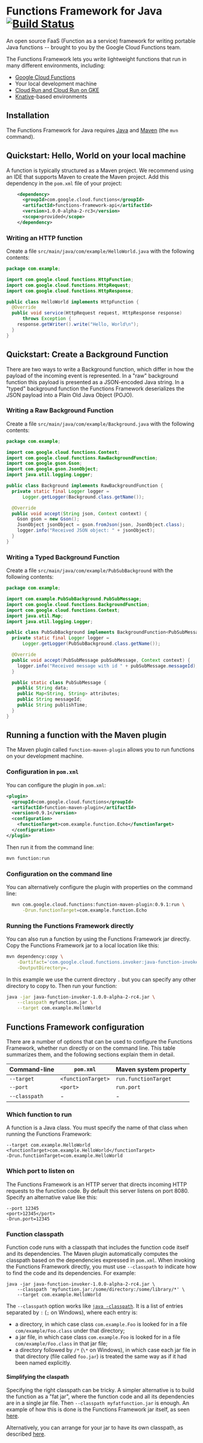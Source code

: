 # Functions Framework for Java [![Build Status](https://travis-ci.org/GoogleCloudPlatform/functions-framework-java.svg?branch=master)](https://travis-ci.org/GoogleCloudPlatform/functions-framework-java)

An open source FaaS (Function as a service) framework for writing portable
Java functions -- brought to you by the Google Cloud Functions team.

The Functions Framework lets you write lightweight functions that run in many
different environments, including:

*   [Google Cloud Functions](https://cloud.google.com/functions/)
*   Your local development machine
*   [Cloud Run and Cloud Run on GKE](https://cloud.google.com/run/)
*   [Knative](https://github.com/knative/)-based environments

## Installation

The Functions Framework for Java requires
[Java](https://java.com/en/download/help/download_options.xml) and
[Maven](http://maven.apache.org/install.html) (the `mvn` command).

## Quickstart: Hello, World on your local machine

A function is typically structured as a Maven project. We recommend using an IDE
that supports Maven to create the Maven project. Add this dependency in the
`pom.xml` file of your project:

```xml
    <dependency>
      <groupId>com.google.cloud.functions</groupId>
      <artifactId>functions-framework-api</artifactId>
      <version>1.0.0-alpha-2-rc3</version>
      <scope>provided</scope>
    </dependency>
```

### Writing an HTTP function

Create a file `src/main/java/com/example/HelloWorld.java` with the following
contents:

```java
package com.example;

import com.google.cloud.functions.HttpFunction;
import com.google.cloud.functions.HttpRequest;
import com.google.cloud.functions.HttpResponse;

public class HelloWorld implements HttpFunction {
  @Override
  public void service(HttpRequest request, HttpResponse response)
      throws Exception {
    response.getWriter().write("Hello, World\n");
  }
}
```


## Quickstart: Create a Background Function

There are two ways to write a Background function, which differ in how the
payload of the incoming event is represented. In a "raw" background function
this payload is presented as a JSON-encoded Java string. In a "typed" background
function the Functions Framework deserializes the JSON payload into a Plain Old
Java Object (POJO).

### Writing a Raw Background Function

Create a file `src/main/java/com/example/Background.java` with the following
contents:

```java
package com.example;

import com.google.cloud.functions.Context;
import com.google.cloud.functions.RawBackgroundFunction;
import com.google.gson.Gson;
import com.google.gson.JsonObject;
import java.util.logging.Logger;

public class Background implements RawBackgroundFunction {
  private static final Logger logger =
      Logger.getLogger(Background.class.getName());

  @Override
  public void accept(String json, Context context) {
    Gson gson = new Gson();
    JsonObject jsonObject = gson.fromJson(json, JsonObject.class);
    logger.info("Received JSON object: " + jsonObject);
  }
}
```

### Writing a Typed Background Function

Create a file `src/main/java/com/example/PubSubBackground` with the following
contents:

```java
package com.example;

import com.example.PubSubBackground.PubSubMessage;
import com.google.cloud.functions.BackgroundFunction;
import com.google.cloud.functions.Context;
import java.util.Map;
import java.util.logging.Logger;

public class PubSubBackground implements BackgroundFunction<PubSubMessage> {
  private static final Logger logger =
      Logger.getLogger(PubSubBackground.class.getName());

  @Override
  public void accept(PubSubMessage pubSubMessage, Context context) {
    logger.info("Received message with id " + pubSubMessage.messageId);
  }

  public static class PubSubMessage {
    public String data;
    public Map<String, String> attributes;
    public String messageId;
    public String publishTime;
  }
}
```


## Running a function with the Maven plugin

The Maven plugin called `function-maven-plugin` allows you to run functions
on your development machine.

### Configuration in `pom.xml`

You can configure the plugin in `pom.xml`:

```xml
<plugin>
  <groupId>com.google.cloud.functions</groupId>
  <artifactId>function-maven-plugin</artifactId>
  <version>0.9.1</version>
  <configuration>
    <functionTarget>com.example.function.Echo</functionTarget>
  </configuration>
</plugin>
```

Then run it from the command line:

```sh
mvn function:run
```

### Configuration on the command line

You can alternatively configure the plugin with properties on the command line:

```sh
  mvn com.google.cloud.functions:function-maven-plugin:0.9.1:run \
      -Drun.functionTarget=com.example.function.Echo
```

### Running the Functions Framework directly

You can also run a function by using the Functions Framework jar directly.
Copy the Functions Framework jar to a local location like this:

```sh
mvn dependency:copy \
    -Dartifact='com.google.cloud.functions.invoker:java-function-invoker:1.0.0-alpha-2-rc4' \
    -DoutputDirectory=.
```

In this example we use the current directory `.` but you can specify any other
directory to copy to. Then run your function:

```sh
java -jar java-function-invoker-1.0.0-alpha-2-rc4.jar \
    --classpath myfunction.jar \
    --target com.example.HelloWorld
```


## Functions Framework configuration

There are a number of options that can be used to configure the Functions
Framework, whether run directly or on the command line. This table summarizes
them, and the following sections explain them in detail.

| Command-line  | `pom.xml`          | Maven system property |
|---------------|--------------------|-----------------------|
| `--target`    | `<functionTarget>` | `run.functionTarget`  |
| `--port`      | `<port>`           | `run.port`            |
| `--classpath` | -                  | -                     |

### Which function to run

A function is a Java class. You must specify the name of that class when running
the Functions Framework:

```
--target com.example.HelloWorld
<functionTarget>com.example.HelloWorld</functionTarget>
-Drun.functionTarget=com.example.HelloWorld
```

### Which port to listen on

The Functions Framework is an HTTP server that directs incoming HTTP requests to
the function code. By default this server listens on port 8080. Specify an
alternative value like this:

```
--port 12345
<port>12345</port>
-Drun.port=12345
```

### Function classpath

Function code runs with a classpath that includes the function code itself and
its dependencies. The Maven plugin automatically computes the classpath based
on the dependencies expressed in `pom.xml`. When invoking the Functions
Framework directly, you must use `--classpath` to indicate how to find the code
and its dependencies. For example:

```
java -jar java-function-invoker-1.0.0-alpha-2-rc4.jar \
    --classpath 'myfunction.jar:/some/directory:/some/library/*' \
    --target com.example.HelloWorld
```

The `--classpath` option works like
[`java -classpath`](https://docs.oracle.com/en/java/javase/13/docs/specs/man/java.html#standard-options-for-java).
It is a list of entries separated by `:` (`;` on Windows), where each entry is:

* a directory, in which case class `com.example.Foo` is looked for in a file
  `com/example/Foo.class` under that directory;
* a jar file, in which case class `com.example.Foo` is looked for in a file
  `com/example/Foo.class` in that jar file;
* a directory followed by `/*` (`\*` on Windows), in which case each jar file
  in that directory (file called `foo.jar`) is treated the same way as if it
  had been named explicitly.

#### Simplifying the claspath

Specifying the right classpath can be tricky. A simpler alternative is to
build the function as a "fat jar", where the function code and all its
dependencies are in a single jar file. Then `--classpath myfatfunction.jar`
is enough. An example of how this is done is the Functions Framework jar itself,
as seen
[here](https://github.com/GoogleCloudPlatform/functions-framework-java/blob/b627f28/invoker/core/pom.xml#L153).

Alternatively, you can arrange for your jar to have its own classpath, as
described
[here](https://maven.apache.org/shared/maven-archiver/examples/classpath.html).
